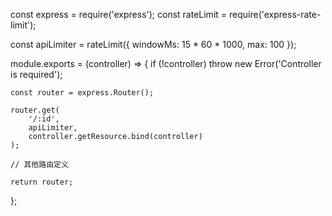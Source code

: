 const express = require('express');
const rateLimit = require('express-rate-limit');

const apiLimiter = rateLimit({
    windowMs: 15 * 60 * 1000,
    max: 100
});

module.exports = (controller) => {
    if (!controller) throw new Error('Controller is required');
    
    const router = express.Router();
    
    router.get(
        '/:id',
        apiLimiter,
        controller.getResource.bind(controller)
    );
    
    // 其他路由定义
    
    return router;
};
